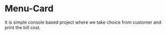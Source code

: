 # Menu-Card
It is simple console based project where we take choice from customer and print the bill cost.
